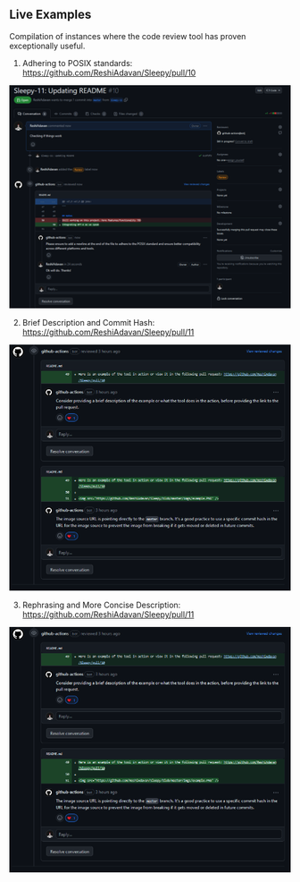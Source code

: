 
## Live Examples

Compilation of instances where the code review tool has proven exceptionally useful.

1. Adhering to POSIX standards: https://github.com/ReshiAdavan/Sleepy/pull/10

<img src="https://github.com/ReshiAdavan/Sleepy/blob/master/imgs/example.PNG" />

2. Brief Description and Commit Hash: https://github.com/ReshiAdavan/Sleepy/pull/11

<img src="https://github.com/ReshiAdavan/Sleepy/blob/master/imgs/example2.PNG" />

3. Rephrasing and More Concise Description: https://github.com/ReshiAdavan/Sleepy/pull/11

<img src="https://github.com/ReshiAdavan/Sleepy/blob/master/imgs/example2.PNG" />



